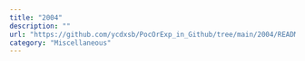 ```yaml
---
title: "2004"
description: ""
url: "https://github.com/ycdxsb/PocOrExp_in_Github/tree/main/2004/README.md"
category: "Miscellaneous"
---
```

